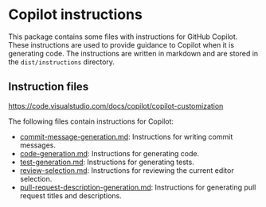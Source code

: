 # Copilot instructions

This package contains some files with instructions for GitHub Copilot. These instructions are used to provide guidance to Copilot when it is generating code. The instructions are written in markdown and are stored in the `dist/instructions` directory.

## Instruction files

https://code.visualstudio.com/docs/copilot/copilot-customization

The following files contain instructions for Copilot:

- [commit-message-generation.md](./instructions/commit-message-generation.md): Instructions for writing commit messages.
- [code-generation.md](./instructions/code-generation.md): Instructions for generating code.
- [test-generation.md](./instructions/test-generation.md): Instructions for generating tests.
- [review-selection.md](./instructions/review-selection.md): Instructions for reviewing the current editor selection.
- [pull-request-description-generation.md](./instructions/pull-request-description-generation.md): Instructions for generating pull request titles and descriptions.
